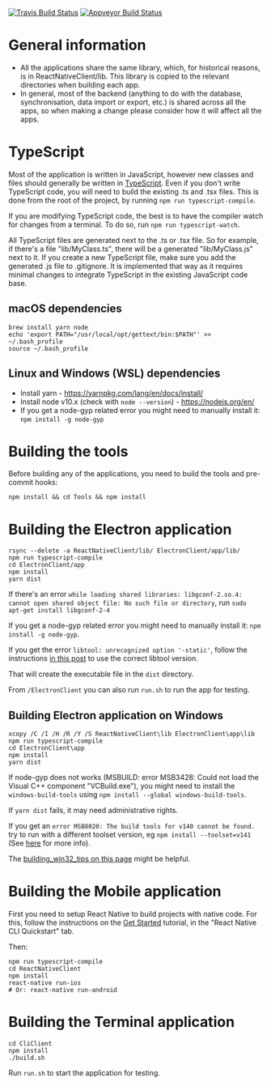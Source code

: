  [![Travis Build Status](https://travis-ci.org/laurent22/joplin.svg?branch=master)](https://travis-ci.org/laurent22/joplin) [![Appveyor Build Status](https://ci.appveyor.com/api/projects/status/github/laurent22/joplin?branch=master&passingText=master%20-%20OK&svg=true)](https://ci.appveyor.com/project/laurent22/joplin)

# General information

- All the applications share the same library, which, for historical reasons, is in ReactNativeClient/lib. This library is copied to the relevant directories when building each app.
- In general, most of the backend (anything to do with the database, synchronisation, data import or export, etc.) is shared across all the apps, so when making a change please consider how it will affect all the apps.

# TypeScript

Most of the application is written in JavaScript, however new classes and files should generally be written in [TypeScript](https://www.typescriptlang.org/). Even if you don't write TypeScript code, you will need to build the existing .ts and .tsx files. This is done from the root of the project, by running `npm run typescript-compile`.

If you are modifying TypeScript code, the best is to have the compiler watch for changes from a terminal. To do so, run `npm run typescript-watch`.

All TypeScript files are generated next to the .ts or .tsx file. So for example, if there's a file "lib/MyClass.ts", there will be a generated "lib/MyClass.js" next to it. If you create a new TypeScript file, make sure you add the generated .js file to .gitignore. It is implemented that way as it requires minimal changes to integrate TypeScript in the existing JavaScript code base.

## macOS dependencies

	brew install yarn node
	echo 'export PATH="/usr/local/opt/gettext/bin:$PATH"' >> ~/.bash_profile
	source ~/.bash_profile

## Linux and Windows (WSL) dependencies

- Install yarn - https://yarnpkg.com/lang/en/docs/install/
- Install node v10.x (check with `node --version`) - https://nodejs.org/en/
- If you get a node-gyp related error you might need to manually install it: `npm install -g node-gyp`

# Building the tools

Before building any of the applications, you need to build the tools and pre-commit hooks:

```
npm install && cd Tools && npm install
```

# Building the Electron application

```
rsync --delete -a ReactNativeClient/lib/ ElectronClient/app/lib/
npm run typescript-compile
cd ElectronClient/app
npm install
yarn dist
```

If there's an error `while loading shared libraries: libgconf-2.so.4: cannot open shared object file: No such file or directory`, run `sudo apt-get install libgconf-2-4`

If you get a node-gyp related error you might need to manually install it: `npm install -g node-gyp`.

If you get the error `libtool: unrecognized option '-static'`, follow the instructions [in this post](https://stackoverflow.com/a/38552393/561309) to use the correct libtool version.

That will create the executable file in the `dist` directory.

From `/ElectronClient` you can also run `run.sh` to run the app for testing.

## Building Electron application on Windows

```
xcopy /C /I /H /R /Y /S ReactNativeClient\lib ElectronClient\app\lib
npm run typescript-compile
cd ElectronClient\app
npm install
yarn dist
```

If node-gyp does not works (MSBUILD: error MSB3428: Could not load the Visual C++ component "VCBuild.exe"), you might need to install the `windows-build-tools` using `npm install --global windows-build-tools`.

If `yarn dist` fails, it may need administrative rights.

If you get an `error MSB8020: The build tools for v140 cannot be found.` try to run with a different toolset version, eg `npm install --toolset=v141` (See [here](https://github.com/mapbox/node-sqlite3/issues/1124) for more info).

The [building\_win32\_tips on this page](./readme/building_win32_tips.md) might be helpful.

# Building the Mobile application

First you need to setup React Native to build projects with native code. For this, follow the instructions on the [Get Started](https://facebook.github.io/react-native/docs/getting-started.html) tutorial, in the "React Native CLI Quickstart" tab.

Then:

```
npm run typescript-compile
cd ReactNativeClient
npm install
react-native run-ios
# Or: react-native run-android
```

# Building the Terminal application

```
cd CliClient
npm install
./build.sh
```

Run `run.sh` to start the application for testing.
